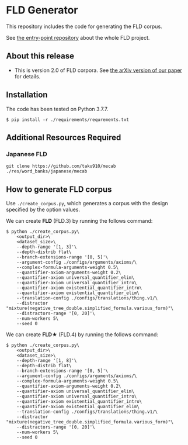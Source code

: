 # FLD Generator
This repository includes the code for generating the FLD corpus.  

See [the entry-point repository](https://github.com/hitachi-nlp/FLD.git) about the whole FLD project.

## About this release
* This is version 2.0 of FLD corpora. See [the arXiv version of our paper](https://arxiv.org/abs/2308.0733) for details.

## Installation
The code has been tested on Python 3.7.7.
```console
$ pip install -r ./requirements/requrements.txt
```

## Additional Resources Required

### Japanese FLD
```console
git clone https://github.com/taku910/mecab ./res/word_banks/japanese/mecab
```


## How to generate FLD corpus
Use `./create_corpus.py`, which generates a corpus with the design specified by the option values.

We can create **FLD** (FLD.3) by running the follows command:
```console
$ python ./create_corpus.py\
    <output_dir>\
    <dataset_size>\
    --depth-range '[1, 3]'\
    --depth-distrib flat\
    --branch-extensions-range '[0, 5]'\
    --argument-config ./configs/arguments/axioms/\
    --complex-formula-arguments-weight 0.5\
    --quantifier-axiom-arguments-weight 0.2\
    --quantifier-axiom universal_quantifier_elim\
    --quantifier-axiom universal_quantifier_intro\
    --quantifier-axiom existential_quantifier_intro\
    --quantifier-axiom existential_quantifier_elim\
    --translation-config ./configs/translations/thing.v1/\
    --distractor "mixture(negative_tree_double.simplified_formula.various_form)"\
    --distractors-range '[0, 20]'\
    --num-workers 5\
    --seed 0
```

We can create **FLD★** (FLD.4) by running the follows command:
```console
$ python ./create_corpus.py\
    <output_dir>\
    <dataset_size>\
    --depth-range '[1, 8]'\
    --depth-distrib flat\
    --branch-extensions-range '[0, 5]'\
    --argument-config ./configs/arguments/axioms/\
    --complex-formula-arguments-weight 0.5\
    --quantifier-axiom-arguments-weight 0.2\
    --quantifier-axiom universal_quantifier_elim\
    --quantifier-axiom universal_quantifier_intro\
    --quantifier-axiom existential_quantifier_intro\
    --quantifier-axiom existential_quantifier_elim\
    --translation-config ./configs/translations/thing.v1/\
    --distractor "mixture(negative_tree_double.simplified_formula.various_form)"\
    --distractors-range '[0, 20]'\
    --num-workers 5\
    --seed 0
```
